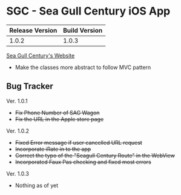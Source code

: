 SGC - Sea Gull Century iOS App
==============================

| Release Version | Build Version |
|-----------------|---------------|
| 1.0.2           | 1.0.3         |

[Sea Gull Century's Website](http://www.seagullcentury.org "Sea Gull Century's Homepage")

* Make the classes more abstract to follow MVC pattern

Bug Tracker
-----------
Ver. 1.0.1
* ~~Fix Phone Number of SAG Wagon~~
* ~~Fix the URL in the Apple store page~~

Ver. 1.0.2
* ~~Fixed Error message if user cancelled URL request~~
* ~~Incorporate iRate in to the app~~
* ~~Correct the typo of the "Seagull Century Route" in the WebView~~
* ~~Incorporated Faux Pas checking and fixed most errors~~

Ver. 1.0.3
* Nothing as of yet

